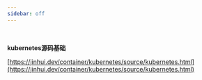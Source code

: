 ```yaml
---
sidebar: off
---
```


<br />

**kubernetes源码基础**

[https://jinhui.dev/container/kubernetes/source/kubernetes.html](https://jinhui.dev/container/kubernetes/source/kubernetes.html)

<br />